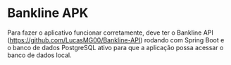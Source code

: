 # Bankline APK  
  
  Para fazer o aplicativo funcionar corretamente, deve ter o Bankline API (https://github.com/LucasMG00/Bankline-API) rodando com Spring Boot e o banco de dados PostgreSQL ativo para que a aplicação possa acessar o banco de dados local.
